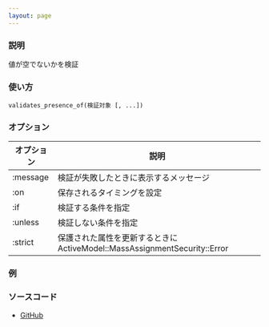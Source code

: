 ```yaml
---
layout: page
---
```

### 説明
値が空でないかを検証

### 使い方
    validates_presence_of(検証対象 [, ...])

### オプション

オプション    | 説明
-------- | ---------------------------------------------------------
:message | 検証が失敗したときに表示するメッセージ
:on      | 保存されるタイミングを設定
:if      | 検証する条件を指定
:unless  | 検証しない条件を指定
:strict  | 保護された属性を更新するときにActiveModel::MassAssignmentSecurity::Error

### 例

### ソースコード
* [GitHub](https://github.com/rails/rails/blob/0df1f914104073b70f8d8976d0d5adc3b2a1e44e/activemodel/lib/active_model/validations/presence.rb#L34)